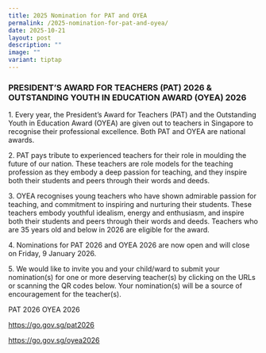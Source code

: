 ```yaml
---
title: 2025 Nomination for PAT and OYEA
permalink: /2025-nomination-for-pat-and-oyea/
date: 2025-10-21
layout: post
description: ""
image: ""
variant: tiptap
---
```

<h3>PRESIDENT’S AWARD FOR TEACHERS (PAT) 2026 &amp; OUTSTANDING YOUTH IN EDUCATION AWARD (OYEA) 2026</h3>
<p>1. Every year, the President’s Award for Teachers (PAT) and the Outstanding
Youth in Education Award (OYEA) are given out to teachers in Singapore
to recognise their professional excellence. Both PAT and OYEA are national
awards.</p>
<p>2. PAT pays tribute to experienced teachers for their role in moulding
the future of our nation. These teachers are role models for the teaching
profession as they embody a deep passion for teaching, and they inspire
both their students and peers through their words and deeds.</p>
<p>3. OYEA recognises young teachers who have shown admirable passion for
teaching, and commitment to inspiring and nurturing their students. These
teachers embody youthful idealism, energy and enthusiasm, and inspire both
their students and peers through their words and deeds. Teachers who are
35 years old and below in 2026 are eligible for the award.</p>
<p>4. Nominations for PAT 2026 and OYEA 2026 are now open and will close
on Friday, 9 January 2026.</p>
<p>5. We would like to invite you and your child/ward to submit your nomination(s)
for one or more deserving teacher(s) by clicking on the URLs or scanning
the QR codes below. Your nomination(s) will be a source of encouragement
for the teacher(s).</p>
<p>PAT 2026 OYEA 2026</p>
<p><a href="https://go.gov.sg/pat2026" rel="noopener noreferrer nofollow" target="_blank">https://go.gov.sg/pat2026</a>
</p>
<p><a href="https://go.gov.sg/oyea2026" rel="noopener noreferrer nofollow" target="_blank">https://go.gov.sg/oyea2026</a>
</p>